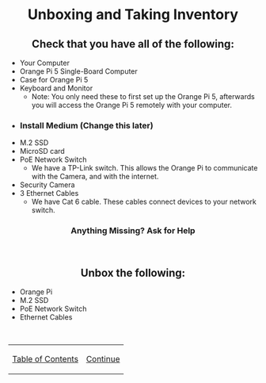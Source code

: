 <h1 align=center>Unboxing and Taking Inventory</h1>

<h2 align=center>Check that you have all of the following:</h2>

- Your Computer
- Orange Pi 5 Single-Board Computer
- Case for Orange Pi 5
- Keyboard and Monitor
  - Note: You only need these to first set up the Orange Pi 5, afterwards you will access the Orange Pi 5 remotely with your computer.
- <h3>Install Medium (Change this later)</h3>
- M.2 SSD
- MicroSD card
- PoE Network Switch
  - We have a TP-Link switch. This allows the Orange Pi to communicate with the Camera, and with the internet.
- Security Camera
- 3 Ethernet Cables
  - We have Cat 6 cable. These cables connect devices to your network switch.

<h3 align=center>Anything Missing? Ask for Help</h3>

<br>

<h2 align=center>Unbox the following:</h2>

- Orange Pi
- M.2 SSD
- PoE Network Switch
- Ethernet Cables

<br>

<table align=center>
    <tr>
        </td>
        <td>

[Table of Contents](/README.md)
        </td>
        <td>
[Continue](/README.md)
        </td>
    </tr>
</table>
